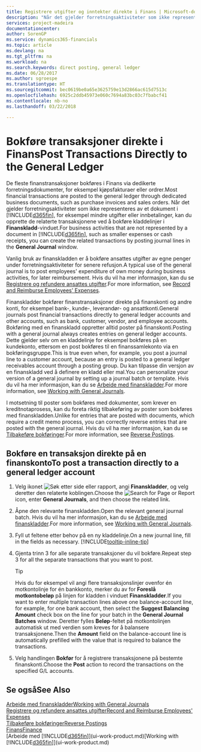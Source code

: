 ```yaml
---
title: Registrere utgifter og inntekter direkte i Finans | Microsoft-dokumentasjon
description: "Når det gjelder forretningsaktiviteter som ikke representeres av et dokument i Financials, for eksempel mindre utgifter eller innbetalinger, kan du opprette de relaterte transaksjonene ved å bokføre kladdelinjer i Finanskladd-vinduet."
services: project-madeira
documentationcenter: 
author: SorenGP
ms.service: dynamics365-financials
ms.topic: article
ms.devlang: na
ms.tgt_pltfrm: na
ms.workload: na
ms.search.keywords: direct posting, general ledger
ms.date: 06/28/2017
ms.author: sgroespe
ms.translationtype: HT
ms.sourcegitcommit: bec0619be0a65e3625759e13d2866ac615d7513c
ms.openlocfilehash: 6925c2ddb45973e060c7694a83bc03c7fbabcf41
ms.contentlocale: nb-no
ms.lasthandoff: 03/22/2018

---
```

# <a name="post-transactions-directly-to-the-general-ledger"></a><span data-ttu-id="163f1-103">Bokføre transaksjoner direkte i Finans</span><span class="sxs-lookup"><span data-stu-id="163f1-103">Post Transactions Directly to the General Ledger</span></span>
<span data-ttu-id="163f1-104">De fleste finanstransaksjoner bokføres i Finans via dedikerte forretningsdokumenter, for eksempel kjøpsfakturaer eller ordrer.</span><span class="sxs-lookup"><span data-stu-id="163f1-104">Most financial transactions are posted to the general ledger through dedicated business documents, such as purchase invoices and sales orders.</span></span> <span data-ttu-id="163f1-105">Når det gjelder forretningsaktiviteter som ikke representeres av et dokument i [!INCLUDE[d365fin](includes/d365fin_md.md)], for eksempel mindre utgifter eller innbetalinger, kan du opprette de relaterte transaksjonene ved å bokføre kladdelinjer i **Finanskladd**-vinduet.</span><span class="sxs-lookup"><span data-stu-id="163f1-105">For business activities that are not represented by a document in [!INCLUDE[d365fin](includes/d365fin_md.md)], such as smaller expenses or cash receipts, you can create the related transactions by posting journal lines in the **General Journal** window.</span></span>

<span data-ttu-id="163f1-106">Vanlig bruk av finanskladden er å bokføre ansattes utgifter av egne penger under forretningsaktiviteter for senere refusjon.</span><span class="sxs-lookup"><span data-stu-id="163f1-106">A typical use of the general journal is to post employees' expenditure of own money during business activities, for later reimbursement.</span></span> <span data-ttu-id="163f1-107">Hvis du vil ha mer informasjon, kan du se [Registrere og refundere ansattes utgifter](finance-how-record-reimburse-employee-expenses.md).</span><span class="sxs-lookup"><span data-stu-id="163f1-107">For more information, see [Record and Reimburse Employees' Expenses](finance-how-record-reimburse-employee-expenses.md).</span></span>

<span data-ttu-id="163f1-108">Finanskladder bokfører finanstransaksjoner direkte på finanskonti og andre konti, for eksempel bank-, kunde-, leverandør- og ansattkonti.</span><span class="sxs-lookup"><span data-stu-id="163f1-108">General journals post financial transactions directly to general ledger accounts and other accounts, such as bank, customer, vendor, and employee accounts.</span></span> <span data-ttu-id="163f1-109">Bokføring med en finanskladd oppretter alltid poster på finanskonti.</span><span class="sxs-lookup"><span data-stu-id="163f1-109">Posting with a general journal always creates entries on general ledger accounts.</span></span> <span data-ttu-id="163f1-110">Dette gjelder selv om en kladdelinje for eksempel bokføres på en kundekonto, ettersom en post bokføres til en finanssamlekonto via en bokføringsgruppe.</span><span class="sxs-lookup"><span data-stu-id="163f1-110">This is true even when, for example, you post a journal line to a customer account, because an entry is posted to a general ledger receivables account through a posting group.</span></span> <span data-ttu-id="163f1-111">Du kan tilpasse din versjon av en finanskladd ved å definere en kladd eller mal.</span><span class="sxs-lookup"><span data-stu-id="163f1-111">You can personalize your version of a general journal by setting up a journal batch or template.</span></span> <span data-ttu-id="163f1-112">Hvis du vil ha mer informasjon, kan du se [Arbeide med finanskladder](ui-work-general-journals.md).</span><span class="sxs-lookup"><span data-stu-id="163f1-112">For more information, see [Working with General Journals](ui-work-general-journals.md).</span></span>

<span data-ttu-id="163f1-113">I motsetning til poster som bokføres med dokumenter, som krever en kreditnotaprosess, kan du foreta riktig tilbakeføring av poster som bokføres med finanskladden.</span><span class="sxs-lookup"><span data-stu-id="163f1-113">Unlike for entries that are posted with documents, which require a credit memo process, you can correctly reverse entries that are posted with the general journal.</span></span> <span data-ttu-id="163f1-114">Hvis du vil ha mer informasjon, kan du se [Tilbakeføre bokføringer](finance-how-reverse-journal-posting.md).</span><span class="sxs-lookup"><span data-stu-id="163f1-114">For more information, see [Reverse Postings](finance-how-reverse-journal-posting.md).</span></span>

## <a name="to-post-a-transaction-directly-to-a-general-ledger-account"></a><span data-ttu-id="163f1-115">Bokføre en transaksjon direkte på en finanskonto</span><span class="sxs-lookup"><span data-stu-id="163f1-115">To post a transaction directly to a general ledger account</span></span>
1. <span data-ttu-id="163f1-116">Velg ikonet ![Søk etter side eller rapport](media/ui-search/search_small.png "Søk etter side eller rapport"), angi **Finanskladder**, og velg deretter den relaterte koblingen.</span><span class="sxs-lookup"><span data-stu-id="163f1-116">Choose the ![Search for Page or Report](media/ui-search/search_small.png "Search for Page or Report icon") icon, enter **General Journals**, and then choose the related link.</span></span>
2. <span data-ttu-id="163f1-117">Åpne den relevante finanskladden.</span><span class="sxs-lookup"><span data-stu-id="163f1-117">Open the relevant general journal batch.</span></span> <span data-ttu-id="163f1-118">Hvis du vil ha mer informasjon, kan du se [Arbeide med finanskladder](ui-work-general-journals.md).</span><span class="sxs-lookup"><span data-stu-id="163f1-118">For more information, see [Working with General Journals](ui-work-general-journals.md).</span></span>
3. <span data-ttu-id="163f1-119">Fyll ut feltene etter behov på en ny kladdelinje.</span><span class="sxs-lookup"><span data-stu-id="163f1-119">On a new journal line, fill in the fields as necessary.</span></span> [!INCLUDE[tooltip-inline-tip](includes/tooltip-inline-tip_md.md)]    
4. <span data-ttu-id="163f1-120">Gjenta trinn 3 for alle separate transaksjoner du vil bokføre.</span><span class="sxs-lookup"><span data-stu-id="163f1-120">Repeat step 3 for all the separate transactions that you want to post.</span></span>

    > [!TIP]  
    > <span data-ttu-id="163f1-121">Hvis du for eksempel vil angi flere transaksjonslinjer ovenfor én motkontolinje for én bankkonto, merker du av for **Foreslå motkontobeløp** på linjen for kladden i vinduet **Finanskladder**.</span><span class="sxs-lookup"><span data-stu-id="163f1-121">If you want to enter multiple transaction lines above one balance-account line, for example, for one bank account, then select the **Suggest Balancing Amount** check box on the line for your batch in the **General Journal Batches** window.</span></span> <span data-ttu-id="163f1-122">Deretter fylles **Beløp**-feltet på motkontolinjen automatisk ut med verdien som kreves for å balansere transaksjonene.</span><span class="sxs-lookup"><span data-stu-id="163f1-122">Then the **Amount** field on the balance-account line is automatically prefilled with the value that is required to balance the transactions.</span></span>
5. <span data-ttu-id="163f1-123">Velg handlingen **Bokfør** for å registrere transaksjonene på bestemte finanskonti.</span><span class="sxs-lookup"><span data-stu-id="163f1-123">Choose the **Post** action to record the transactions on the specified G/L accounts.</span></span>

## <a name="see-also"></a><span data-ttu-id="163f1-124">Se også</span><span class="sxs-lookup"><span data-stu-id="163f1-124">See Also</span></span>
[<span data-ttu-id="163f1-125">Arbeide med finanskladder</span><span class="sxs-lookup"><span data-stu-id="163f1-125">Working with General Journals</span></span>](ui-work-general-journals.md)  
[<span data-ttu-id="163f1-126">Registrere og refundere ansattes utgifter</span><span class="sxs-lookup"><span data-stu-id="163f1-126">Record and Reimburse Employees' Expenses</span></span>](finance-how-record-reimburse-employee-expenses.md)  
[<span data-ttu-id="163f1-127">Tilbakeføre bokføringer</span><span class="sxs-lookup"><span data-stu-id="163f1-127">Reverse Postings</span></span>](finance-how-reverse-journal-posting.md)  
[<span data-ttu-id="163f1-128">Finans</span><span class="sxs-lookup"><span data-stu-id="163f1-128">Finance</span></span>](finance.md)  
<span data-ttu-id="163f1-129">[Arbeide med [!INCLUDE[d365fin](includes/d365fin_md.md)]](ui-work-product.md)</span><span class="sxs-lookup"><span data-stu-id="163f1-129">[Working with [!INCLUDE[d365fin](includes/d365fin_md.md)]](ui-work-product.md)</span></span>  

